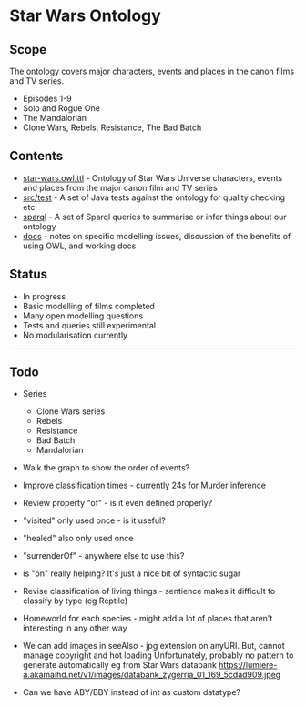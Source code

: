 # Star Wars Ontology

## Scope

The ontology covers major characters, events and places in the canon films and TV series.
* Episodes 1-9
* Solo and Rogue One
* The Mandalorian
* Clone Wars, Rebels, Resistance, The Bad Batch

## Contents

* [star-wars.owl.ttl](star-wars.owl.ttl) - Ontology of Star Wars Universe characters, events and places from the major canon film and TV series
* [src/test](src/test/) - A set of Java tests against the ontology for quality checking etc
* [sparql](sparql/) - A set of Sparql queries to summarise or infer things about our ontology
* [docs](docs/) - notes on specific modelling issues, discussion of the benefits of using OWL, and working docs

## Status

* In progress
* Basic modelling of films completed
* Many open modelling questions
* Tests and queries still experimental
* No modularisation currently

---

## Todo

* Series
    * Clone Wars series
    * Rebels
    * Resistance
    * Bad Batch
    * Mandalorian

* Walk the graph to show the order of events?

* Improve classification times - currently 24s for Murder inference

* Review property "of" - is it even defined properly?
* "visited" only used once - is it useful?
* "healed" also only used once
* "surrenderOf" - anywhere else to use this?
* is "on" really helping? It's just a nice bit of syntactic sugar

* Revise classification of living things - sentience makes it difficult to classify by type (eg Reptile)
  
* Homeworld for each species - might add a lot of places that aren't interesting in any other way

* We can add images in seeAlso - jpg extension on anyURI. But, cannot manage copyright and hot loading
Unfortunately, probably no pattern to generate automatically
eg from Star Wars databank https://lumiere-a.akamaihd.net/v1/images/databank_zygerria_01_169_5cdad909.jpeg

* Can we have ABY/BBY instead of int as custom datatype?